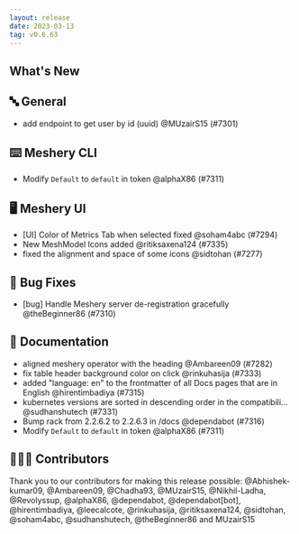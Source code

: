 ```yaml
---
layout: release
date: 2023-03-13
tag: v0.6.63
---
```


## What's New

## 🔤 General

- add endpoint to get user by id (uuid) @MUzairS15 (#7301)

## ⌨️ Meshery CLI

- Modify `Default` to `default` in token @alphaX86 (#7311)

## 🖥 Meshery UI

- [UI] Color of Metrics Tab when selected fixed @soham4abc (#7294)
- New MeshModel Icons added @ritiksaxena124 (#7335)
- fixed the alignment and space of some icons @sidtohan (#7277)

## 🐛 Bug Fixes

- [bug] Handle Meshery server de-registration gracefully @theBeginner86 (#7310)

## 📖 Documentation

- aligned meshery operator with the heading @Ambareen09 (#7282)
- fix table header background color on click @rinkuhasija (#7333)
- added "language: en" to the frontmatter of all Docs pages that are in English @hirentimbadiya (#7315)
- kubernetes versions are sorted in descending order in the compatibili… @sudhanshutech (#7331)
- Bump rack from 2.2.6.2 to 2.2.6.3 in /docs @dependabot (#7316)
- Modify `Default` to `default` in token @alphaX86 (#7311)

## 👨🏽‍💻 Contributors

Thank you to our contributors for making this release possible:
@Abhishek-kumar09, @Ambareen09, @Chadha93, @MUzairS15, @Nikhil-Ladha, @Revolyssup, @alphaX86, @dependabot, @dependabot[bot], @hirentimbadiya, @leecalcote, @rinkuhasija, @ritiksaxena124, @sidtohan, @soham4abc, @sudhanshutech, @theBeginner86 and MUzairS15
